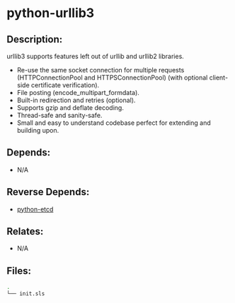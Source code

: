 # python-urllib3

## Description:

urllib3 supports features left out of urllib and urllib2 libraries.

 - Re-use the same socket connection for multiple requests (HTTPConnectionPool
   and HTTPSConnectionPool) (with optional client-side certificate
   verification).
 - File posting (encode_multipart_formdata).
 - Built-in redirection and retries (optional).
 - Supports gzip and deflate decoding.
 - Thread-safe and sanity-safe.
 - Small and easy to understand codebase perfect for extending and
   building upon.

## Depends:

  -  N/A

## Reverse Depends:

  -  [python-etcd](/salt/python-etcd)

## Relates:

  -  N/A

## Files:

```bash
.
└── init.sls
```
